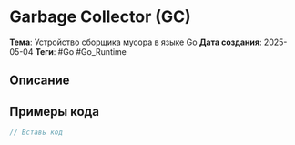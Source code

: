 # Garbage Collector (GC)
**Тема**:  Устройство сборщика мусора в языке Go
**Дата создания**: 2025-05-04
**Теги**: #Go #Go_Runtime

## Описание


## Примеры кода
```go
// Вставь код
```
